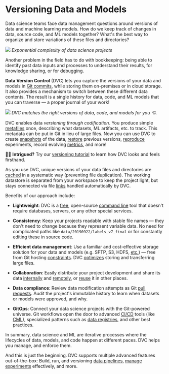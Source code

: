 # Versioning Data and Models

Data science teams face data management questions around versions of data and
machine learning models. How do we keep track of changes in data, source code,
and ML models together? What's the best way to organize and store variations of
these files and directories?

![](/img/data-ver-complex.png) _Exponential complexity of data science projects_

Another problem in the field has to do with bookkeeping: being able to identify
past data inputs and processes to understand their results, for knowledge
sharing, or for debugging.

**Data Version Control** (DVC) lets you capture the versions of your data and
models in
[Git commits](https://git-scm.com/book/en/v2/Git-Basics-Recording-Changes-to-the-Repository),
while storing them on-premises or in cloud storage. It also provides a mechanism
to switch between these different data contents. The result is a single history
for data, code, and ML models that you can traverse — a proper journal of your
work!

![](/img/project-versions.png) _DVC matches the right versions of data, code,
and models for you 💘._

DVC enables data _versioning through codification_. You produce simple
[metafiles](/doc/user-guide/project-structure) once, describing what datasets,
ML artifacts, etc. to track. This metadata can be put in Git in lieu of large
files. Now you can use DVC to create [snapshots](/doc/command-reference/add) of
the data, [restore](/doc/command-reference/checkout) previous versions,
[reproduce](/doc/command-reference/repro) experiments, record evolving
[metrics](/doc/command-reference/metrics), and more!

👩‍💻 **Intrigued?** Try our
[versioning tutorial](/doc/use-cases/versioning-data-and-model-files/tutorial)
to learn how DVC looks and feels firsthand.

As you use DVC, unique versions of your data files and directories are
[cached](/doc/user-guide/project-structure/internal-files#structure-of-the-cache-directory)
in a systematic way (preventing file duplication). The working datastore is
separated from your <abbr>workspace</abbr> to keep the project light, but stays
connected via file
[links](/doc/user-guide/large-dataset-optimization#file-link-types-for-the-dvc-cache)
handled automatically by DVC.

Benefits of our approach include:

- **Lightweight**: DVC is a
  [free](https://github.com/iterative/dvc/blob/master/LICENSE), open-source
  [command line](/doc/command-reference) tool that doesn't require databases,
  servers, or any other special services.

- **Consistency**: Keep your projects readable with stable file names — they
  don't need to change because they represent variable data. No need for
  complicated paths like `data/20190922/labels_v7_final` or for constantly
  editing these in source code.

- **Efficient data management**: Use a familiar and cost-effective storage
  solution for your data and models (e.g. SFTP, S3, HDFS,
  [etc.](/doc/command-reference/remote/add#supported-storage-types)) — free from
  Git hosting
  [constraints](https://docs.github.com/en/free-pro-team@latest/github/managing-large-files/what-is-my-disk-quota).
  DVC [optimizes](/doc/user-guide/large-dataset-optimization) storing and
  transferring large files.

- **Collaboration**: Easily distribute your project development and share its
  data [internally](/doc/user-guide/how-to/share-a-dvc-cache) and
  [remotely](/doc/command-reference/remote), or
  [reuse](/doc/start/data-and-model-access) it in other places.

- **Data compliance**: Review data modification attempts as Git
  [pull requests](https://www.dummies.com/web-design-development/what-are-github-pull-requests/).
  Audit the project's immutable history to learn when datasets or models were
  approved, and why.

- **GitOps**: Connect your data science projects with the Git-powered universe.
  Git workflows open the door to advanced
  [CI/CD](/doc/use-cases/ci-cd-for-machine-learning) tools (like
  [CML](https://cml.dev)), specialized patterns such as
  [data registries](/doc/use-cases/data-registry), and other best practices.

In summary, data science and ML are iterative processes where the lifecycles of
data, models, and code happen at different paces. DVC helps you manage, and
enforce them.

And this is just the beginning. DVC supports multiple advanced features
out-of-the-box: Build, run, and versioning
[data pipelines](/doc/command-reference/dag),
[manage experiments](/doc/start/experiments) effectively, and more.
